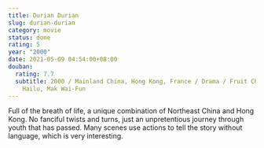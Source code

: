 ```yaml
---
title: Durian Durian
slug: durian-durian
category: movie
status: done
rating: 5
year: "2000"
date: 2021-05-09 04:54:00+08:00
douban:
  rating: 7.7
  subtitle: 2000 / Mainland China, Hong Kong, France / Drama / Fruit Chan / Qin
    Hailu, Mak Wai-Fun
---
```


Full of the breath of life, a unique combination of Northeast China and Hong Kong. No fanciful twists and turns, just an unpretentious journey through youth that has passed. Many scenes use actions to tell the story without language, which is very interesting.
